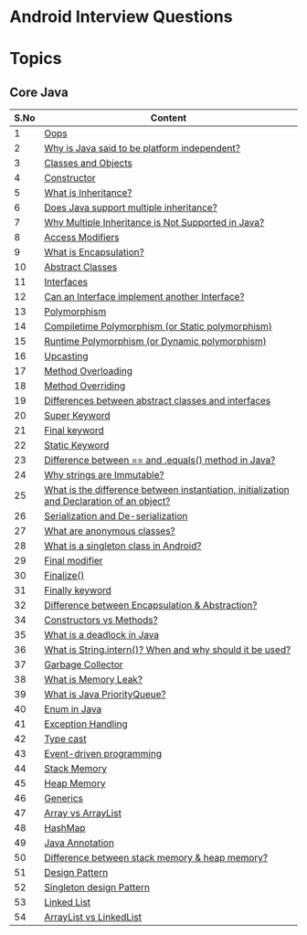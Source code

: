 # Android Interview Questions

# Topics

## Core Java

| S.No | Content |
| --------	 | ------------ |
| 1 | [Oops](Core%20Java.md#oops) |
| 2 | [Why is Java said to be platform independent?](Core%20Java..md#version-control-system) |
| 3 | [Classes and Objects](Core%20Java.md#classes-and-objects) |
| 4 | [Constructor](CORE_JAVA.md#constructor) |
| 5 | [What is Inheritance?](CORE_JAVA.md#what-is-inheritance) |
| 6 | [Does Java support multiple inheritance?](CORE_JAVA.md#does-java-support-multiple-inheritance) |
| 7 | [Why Multiple Inheritance is Not Supported in Java?](CORE_JAVA.md#why-multiple-inheritance-is-not-supported-in-java) |
| 8 | [Access Modifiers](CORE_JAVA.md#access-modifiers) |
| 9 | [What is Encapsulation?](CORE_JAVA.md#what-is-encapsulation) |
| 10 | [Abstract Classes](CORE_JAVA.md#abstract-classes) |
| 11 | [Interfaces](CORE_JAVA.md#interfaces) |
| 12 | [Can an Interface implement another Interface?](CORE_JAVA.md#can-an-interface-implement-another-interface) |
| 13 | [Polymorphism](CORE_JAVA.md#polymorphism) |
| 14 | [Compiletime Polymorphism (or Static polymorphism)](CORE_JAVA.md#compiletime-polymorphism-or-static-polymorphism) |
| 15 | [Runtime Polymorphism (or Dynamic polymorphism)](CORE_JAVA.md#runtime-polymorphism-or-dynamic-polymorphism) |
| 16 | [Upcasting](CORE_JAVA.md#upcasting) |
| 17 | [Method Overloading](CORE_JAVA.md#method-overloading) |
| 18 | [Method Overriding](CORE_JAVA.md#method-overriding) |
| 19 | [Differences between abstract classes and interfaces](CORE_JAVA.md#differences-between-abstract-classes-and-interfaces) |
| 20 | [Super Keyword](CORE_JAVA.md#super-keyword) |
| 21 | [Final keyword](CORE_JAVA.md#final-keyword) |
| 22 | [Static Keyword](CORE_JAVA.md#static-keyword) |
| 23 | [Difference between == and .equals() method in Java?](CORE_JAVA.md#difference-between--and-equals-method-in-java) |
| 24 | [Why strings are Immutable?](CORE_JAVA.md#why-strings-are-immutable) |
| 25 | [What is the difference between instantiation, initialization and Declaration of an object?](CORE_JAVA.md#what-is-the-difference-between-instantiation-initialization-and-declaration-of-an-object) |
| 26 | [Serialization and De-serialization](CORE_JAVA.md#serialization-and-de-serialization) |
| 27 | [What are anonymous classes?](CORE_JAVA.md#what-are-anonymous-classes) |
| 28 | [What is a singleton class in Android?](CORE_JAVA.md#what-is-a-singleton-class-in-android) |
| 29 | [Final modifier](CORE_JAVA.md#final-modifier) |
| 30 | [Finalize()](CORE_JAVA.md#finalize) |
| 31 | [Finally keyword](CORE_JAVA.md#finally-keyword) |
| 32 | [Difference between Encapsulation & Abstraction?](CORE_JAVA.md#difference-between-encapsulation--abstraction) |
| 34 | [Constructors vs Methods?](CORE_JAVA.md#constructors-vs-methods) |
| 35 | [What is a deadlock in Java](CORE_JAVA.md#what-is-a-deadlock-in-java) |
| 36 | [What is String.intern()? When and why should it be used?](CORE_JAVA.md#what-is-stringintern-when-and-why-should-it-be-used) |
| 37 | [Garbage Collector](CORE_JAVA.md#garbage-collector) |
| 38 | [What is Memory Leak?](CORE_JAVA.md#what-is-memory-leak) |
| 39 | [What is Java PriorityQueue?](CORE_JAVA.md#what-is-java-priorityqueue) |
| 40 | [Enum in Java](CORE_JAVA.md#enum-in-java) |
| 41 | [Exception Handling](CORE_JAVA.md#exception-handling) |
| 42 | [Type cast](CORE_JAVA.md#type-cast) |
| 43 | [Event-driven programming](CORE_JAVA.md#event-driven-programming) |
| 44 | [Stack Memory](CORE_JAVA.md#stack-memory) |
| 45 | [Heap Memory](CORE_JAVA.md#heap-memory) |
| 46 | [Generics](CORE_JAVA.md#generics) |
| 47 | [Array vs ArrayList](CORE_JAVA.md#array-vs-arraylist) |
| 48 | [HashMap](CORE_JAVA.md#hashmap) |
| 49 | [Java Annotation](CORE_JAVA.md#java-annotation) |
| 50 | [Difference between stack memory & heap memory?](CORE_JAVA.md#difference-between-stack-memory--heap-memory) |
| 51 | [Design Pattern](CORE_JAVA.md#design-pattern) |
| 52 | [Singleton design Pattern](CORE_JAVA.md#singleton-design-pattern) |
| 53 | [Linked List](CORE_JAVA.md#linked-list) |
| 54 | [ArrayList vs LinkedList](CORE_JAVA.md#arraylist-vs-linkedlist) |

